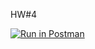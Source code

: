 HW#4

[![Run in Postman](https://run.pstmn.io/button.svg)](https://app.getpostman.com/run-collection/5d7a9974d0e38a34ef37)
